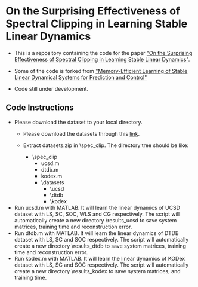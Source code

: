 # On the Surprising Effectiveness of Spectral Clipping in Learning Stable Linear Dynamics
- This is a repository containing the code for the paper ["On the Surprising Effectiveness of Spectral Clipping in Learning Stable Linear Dynamics"](https://arxiv.org/pdf/2412.01168).

- Some of the code is forked from ["Memory-Efficient Learning of Stable Linear Dynamical Systems for Prediction and Control"](https://github.com/giorgosmamakoukas/MemoryEfficientStableLDS)

- Code still under development.

## Code Instructions
- Please download the dataset to your local directory.
  - Please download the datasets through this [link](https://drive.google.com/file/d/15vat2GPVxLtt1fcNX-kAWZuD7Uie6l_m/view?usp=sharing).
  - Extract datasets.zip in \spec_clip. The directory tree should be like:
  
    * \spec_clip
       * ucsd.m
       * dtdb.m
       * kodex.m
       * \datasets
         * \ucsd
         * \dtdb
         * \kodex
- Run ucsd.m with MATLAB. It will learn the linear dynamics of UCSD dataset with LS, SC, SOC, WLS and CG respectively. The script will automatically create a new directory \results_ucsd to save system matrices, training time and reconstruction error.
- Run dtdb.m with MATLAB. It will learn the linear dynamics of DTDB dataset with LS, SC and SOC respectively. The script will automatically create a new directory \results_dtdb to save system matrices, training time and reconstruction error.
- Run kodex.m with MATLAB. It will learn the linear dynamics of KODex dataset with LS, SC and SOC respectively. The script will automatically create a new directory \results_kodex to save system matrices, and training time.